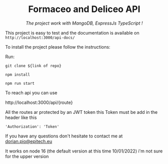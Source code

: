 <h1 align="center">Formaceo and Deliceo API</h1>
<p align="center"><i>The project work with MangoDB, ExpressJs TypeScript !</i></p>

This project is easy to test and the documentation is available on `http://localhost:3000/api-docs/`

To install the project please follow the instructions:

Run:

`git clone ${link of repo}`

`npm install`

`npm run start`

To reach api you can use

http://localhost:3000/api/{route}

All the routes ar protected by an JWT token this Token must be add in the header like this

`'Authorization': 'Token'`

If you have any questions don't hesitate to contact me at dorian.pio@epitech.eu

It works on node 16 (the default version at this time 10/01/2022) i'm not sure for the upper version
